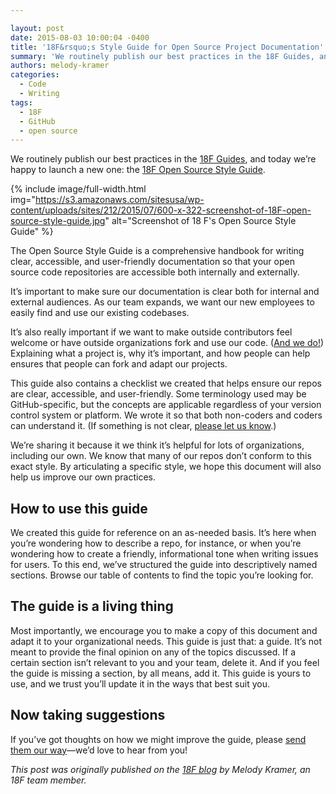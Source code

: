 ```yaml
---

layout: post
date: 2015-08-03 10:00:04 -0400
title: '18F&rsquo;s Style Guide for Open Source Project Documentation'
summary: 'We routinely publish our best practices in the 18F Guides, and today we&rsquo;re happy to launch a new one\: the 18F Open Source Style Guide.  The Open Source Style Guide is a comprehensive handbook for writing clear, accessible, and user-friendly documentation so that your'
authors: melody-kramer
categories:
  - Code
  - Writing
tags:
  - 18F
  - GitHub
  - open source
---
```


We routinely publish our best practices in the [18F Guides](https://pages.18f.gov/guides/), and today we’re happy to launch a new one: the [18F Open Source Style Guide](https://pages.18f.gov/open-source-guide/).


{% include image/full-width.html img="https://s3.amazonaws.com/sitesusa/wp-content/uploads/sites/212/2015/07/600-x-322-screenshot-of-18F-open-source-style-guide.jpg" alt="Screenshot of 18 F's Open Source Style Guide" %}

The Open Source Style Guide is a comprehensive handbook for writing clear, accessible, and user-friendly documentation so that your open source code repositories are accessible both internally and externally.

It’s important to make sure our documentation is clear both for internal and external audiences. As our team expands, we want our new employees to easily find and use our existing codebases.

It&#8217;s also really important if we want to make outside contributors feel welcome or have outside organizations fork and use our code. ([And we do!](https://github.com/18F/open-source-policy/blob/master/policy.md)) Explaining what a project is, why it&#8217;s important, and how people can help ensures that people can fork and adapt our projects.

This guide also contains a checklist we created that helps ensure our repos are clear, accessible, and user-friendly. Some terminology used may be GitHub-specific, but the concepts are applicable regardless of your version control system or platform. We wrote it so that both non-coders and coders can understand it. (If something is not clear, [please let us know](https://github.com/18F/open-source-guide/issues/new).)

We’re sharing it because it we think it’s helpful for lots of organizations, including our own. We know that many of our repos don’t conform to this exact style. By articulating a specific style, we hope this document will also help us improve our own practices.

## How to use this guide

We created this guide for reference on an as-needed basis. It’s here when you’re wondering how to describe a repo, for instance, or when you’re wondering how to create a friendly, informational tone when writing issues for users. To this end, we’ve structured the guide into descriptively named sections. Browse our table of contents to find the topic you’re looking for.

## The guide is a living thing

Most importantly, we encourage you to make a copy of this document and adapt it to your organizational needs. This guide is just that: a guide. It’s not meant to provide the final opinion on any of the topics discussed. If a certain section isn’t relevant to you and your team, delete it. And if you feel the guide is missing a section, by all means, add it. This guide is yours to use, and we trust you’ll update it in the ways that best suit you.

## Now taking suggestions

If you’ve got thoughts on how we might improve the guide, please [send them our way](https://github.com/18F/open-source-guide)—we’d love to hear from you!

_This post was originally published on the [18F blog](https://18f.gsa.gov/blog/) by Melody Kramer, an 18F team member._